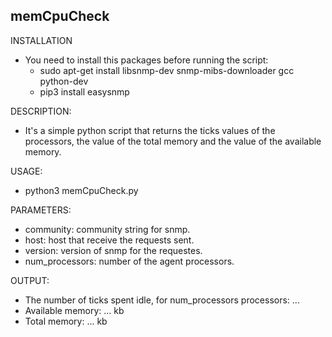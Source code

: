## memCpuCheck

INSTALLATION

- You need to install this packages before running the script:
    - sudo apt-get install libsnmp-dev snmp-mibs-downloader gcc python-dev
    - pip3 install easysnmp

DESCRIPTION:

- It's a simple python script that returns the ticks values of the processors, 
the value of the total memory and the value of the available memory.
    
USAGE:

- python3 memCpuCheck.py

PARAMETERS:
    
- community: community string for snmp.
- host: host that receive the requests sent.
- version: version of snmp for the requestes.
- num_processors: number of the agent processors.
    
OUTPUT:
	
- The number of ticks spent idle, for num_processors processors: ...
- Available memory: ... kb
- Total memory: ... kb
